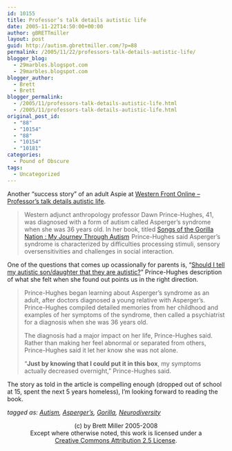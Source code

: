 ```yaml
---
id: 10155
title: Professor’s talk details autistic life
date: 2005-11-22T14:50:00+00:00
author: gBRETTmiller
layout: post
guid: http://autism.gbrettmiller.com/?p=88
permalink: /2005/11/22/professors-talk-details-autistic-life/
blogger_blog:
  - 29marbles.blogspot.com
  - 29marbles.blogspot.com
blogger_author:
  - Brett
  - Brett
blogger_permalink:
  - /2005/11/professors-talk-details-autistic-life.html
  - /2005/11/professors-talk-details-autistic-life.html
original_post_id:
  - "88"
  - "10154"
  - "88"
  - "10154"
  - "10181"
categories:
  - Pound of Obscure
tags:
  - Uncategorized
---
```

Another &#8220;success story&#8221; of an adult Aspie at [Western Front Online &#8211; Professor’s talk details autistic life](http://www.westernfrontonline.com/vnews/display.v/ART/2005/11/22/438376f05ce16). 

> Western adjunct anthropology professor Dawn Prince-Hughes, 41, was diagnosed with a form of autism called Asperger’s syndrome when she was 36 years old. In her book, titled [Songs of the Gorilla Nation : My Journey Through Autism](http://www.amazon.com/exec/obidos/redirect?link_code=as2&path=ASIN/1400082153&tag=gbrettmiller-20&camp=1789&creative=9325)<img src="http://www.assoc-amazon.com/e/ir?t=gbrettmiller-20&l=as2&o=1&a=1400082153" width="1" height="1" border="0" alt="" style="border:none !important;margin:0!important;" /> Prince-Hughes said Asperger’s syndrome is characterized by difficulties processing stimuli, sensory oversensitivities and challenges in social interaction.

One of the questions that comes up ocassionally for parents is, &#8220;[Should I tell my autistic son/daughter that they are autistic?](http://29marbles.blogspot.com/2005/09/im-glad-im-not-autistic.html)&#8221; Prince-Hughes description of what she felt when she found out points us in the right direction.

> Prince-Hughes began learning about Asperger’s syndrome as an adult, after doctors diagnosed a young relative with Asperger’s. Prince-Hughes compiled detailed memories from her childhood and examples of her symptoms of the syndrome, then called a psychiatrist for a diagnosis when she was 36 years old.
> 
> The diagnosis had a major impact on her life, Prince-Hughes said. Rather than making her feel abnormal or separated from others, Prince-Hughes said it let her know she was not alone.
> 
> “<span style="font-weight:bold;">Just by knowing that I could put it in this box</span>, my symptoms actually decreased overnight,” Prince-Hughes said.

The story as told in the article is compelling enough (dropped out of school at 15, spent the next 5 years homeless), I&#8217;m looking forward to reading the book. 

_tagged as: <a href="http://technorati.com/tag/autism" rel="tag">Autism</a>, <a href="http://technorati.com/tag/Asperger's" rel="tag">Asperger&#8217;s</a>, <a href="http://technorati.com/tag/gorilla" rel="tag">Gorilla</a>, <a href="http://technorati.com/tag/neurodiversity" rel="tag">Neurodiversity</a>_

<div class="blogger-post-footer">
  <p align="center">
    (c) by Brett Miller 2005-2008<br /> Except where otherwise noted, this work is licensed under a<br /> <a href="http://creativecommons.org/licenses/by/2.5/" rel="license">Creative Commons Attribution 2.5 License</a>.
  </p>
</div>